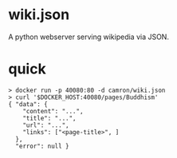 # wiki.json

A python webserver serving wikipedia via JSON.

# quick

```
> docker run -p 40080:80 -d camron/wiki.json
> curl '$DOCKER_HOST:40080/pages/Buddhism'
{ "data": {
    "content": "...",
    "title": "...",
    "url": "...",
    "links": ["<page-title>", ]
  },
  "error": null }
```
